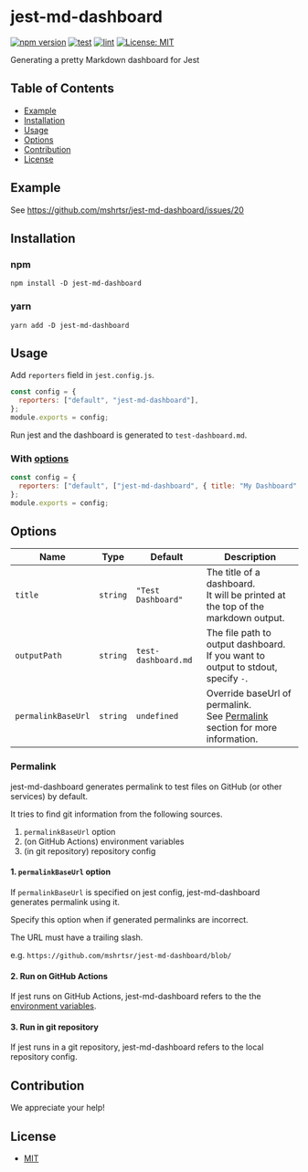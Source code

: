 # jest-md-dashboard

[![npm version](https://badge.fury.io/js/jest-md-dashboard.svg)](https://badge.fury.io/js/jest-md-dashboard)
[![test](https://github.com/mshrtsr/jest-md-dashboard/actions/workflows/test.yml/badge.svg)](https://github.com/mshrtsr/jest-md-dashboard/actions/workflows/test.yml)
[![lint](https://github.com/mshrtsr/jest-md-dashboard/actions/workflows/lint.yml/badge.svg)](https://github.com/mshrtsr/jest-md-dashboard/actions/workflows/lint.yml)
[![License: MIT](https://img.shields.io/badge/License-MIT-yellow.svg)](LICENSE)

Generating a pretty Markdown dashboard for Jest

## Table of Contents

- [Example](#Example)
- [Installation](#Installation)
- [Usage](#Usage)
- [Options](#Options)
- [Contribution](#Contribution)
- [License](#License)

## Example

See https://github.com/mshrtsr/jest-md-dashboard/issues/20

## Installation

### npm

```shell
npm install -D jest-md-dashboard
```

### yarn

```shell
yarn add -D jest-md-dashboard
```

## Usage

Add `reporters` field in `jest.config.js`.

```js
const config = {
  reporters: ["default", "jest-md-dashboard"],
};
module.exports = config;
```

Run jest and the dashboard is generated to `test-dashboard.md`.

### With [options](#Options)

```js
const config = {
  reporters: ["default", ["jest-md-dashboard", { title: "My Dashboard" }]],
};
module.exports = config;
```

## Options

| Name               | Type     | Default             | Description                                                                                 |
| ------------------ | -------- | ------------------- | ------------------------------------------------------------------------------------------- |
| `title`            | `string` | `"Test Dashboard"`  | The title of a dashboard.<br>It will be printed at the top of the markdown output.          |
| `outputPath`       | `string` | `test-dashboard.md` | The file path to output dashboard.<br>If you want to output to stdout, specify `-`.         |
| `permalinkBaseUrl` | `string` | `undefined`         | Override baseUrl of permalink.<br>See [Permalink](#Permalink) section for more information. |

### Permalink

jest-md-dashboard generates permalink to test files on GitHub (or other services) by default.

It tries to find git information from the following sources.

1. `permalinkBaseUrl` option
2. (on GitHub Actions) environment variables
3. (in git repository) repository config

#### 1. `permalinkBaseUrl` option

If `permalinkBaseUrl` is specified on jest config, jest-md-dashboard generates permalink using it.

Specify this option when if generated permalinks are incorrect.

The URL must have a trailing slash.

e.g. `https://github.com/mshrtsr/jest-md-dashboard/blob/`

#### 2. Run on GitHub Actions

If jest runs on GitHub Actions, jest-md-dashboard refers to the the [environment variables](https://docs.github.com/ja/actions/learn-github-actions/environment-variables).

#### 3. Run in git repository

If jest runs in a git repository, jest-md-dashboard refers to the local repository config.

## Contribution

We appreciate your help!

## License

- [MIT](LICENSE)
